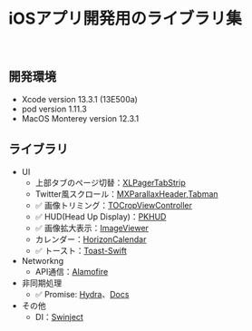 iOSアプリ開発用のライブラリ集
====
　
## 開発環境
- Xcode version 13.3.1 (13E500a)
- pod version 1.11.3
- MacOS Monterey version 12.3.1

## ライブラリ
- UI
  - 上部タブのページ切替：[XLPagerTabStrip](https://github.com/xmartlabs/XLPagerTabStrip)  
  - Twitter風スクロール：[MXParallaxHeader](https://github.com/maxep/MXParallaxHeader),[Tabman](https://github.com/uias/Tabman)
  - ✅ 画像トリミング：[TOCropViewController](https://github.com/TimOliver/TOCropViewController)  
  - ✅ HUD(Head Up Display)：[PKHUD](https://github.com/pkluz/PKHUD)
  - ✅ 画像拡大表示：[ImageViewer](https://github.com/Krisiacik/ImageViewer)
  - カレンダー：[HorizonCalendar](https://github.com/airbnb/HorizonCalendar)
  - ✅ トースト：[Toast-Swift](https://github.com/scalessec/Toast-Swift)
- Networkng
  - API通信：[Alamofire](https://github.com/Alamofire/Alamofire)
- 非同期処理
  - ✅ Promise: [Hydra](https://github.com/malcommac/Hydra)、[Docs](Docs/Promise.md)
- その他
  - DI：[Swinject](https://github.com/Swinject/Swinject)
